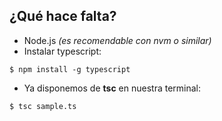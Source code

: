 ## ¿Qué hace falta?

* Node.js _(es recomendable con nvm o similar)_
* Instalar typescript:

```shell
$ npm install -g typescript
```

* Ya disponemos de **tsc** en nuestra terminal:

```shell
$ tsc sample.ts
```